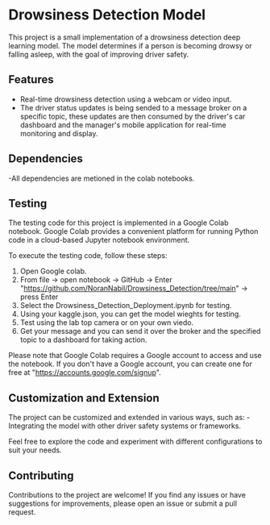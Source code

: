 # Drowsiness Detection Model
This project is a small implementation of a drowsiness detection deep learning model.
The model determines if a person is becoming drowsy or falling asleep, with the goal of improving driver safety.

## Features

- Real-time drowsiness detection using a webcam or video input.
- The driver status updates is being sended to a message broker on a specific topic,
  these updates are then consumed by the driver's car dashboard and the manager's mobile application for real-time monitoring and display.

## Dependencies

-All dependencies are metioned in the colab notebooks.

## Testing

The testing code for this project is implemented in a Google Colab notebook.
Google Colab provides a convenient platform for running Python code in a cloud-based Jupyter notebook environment.

To execute the testing code, follow these steps:

1. Open Google colab.
2. From file -> open notebook -> GitHub -> Enter "https://github.com/NoranNabil/Drowsiness_Detection/tree/main" -> press Enter
3. Select the Drowsiness_Detection_Deployment.ipynb for testing.
4. Using your kaggle.json, you can get the model wieghts for testing.
5. Test using the lab top camera or on your own viedo.
6. Get your message and you can send it over the broker and the specified topic to a dashboard for taking action.

Please note that Google Colab requires a Google account to access and use the notebook. If you don't have a Google account, you can create one for free at "https://accounts.google.com/signup".

## Customization and Extension
The project can be customized and extended in various ways, such as:
-Integrating the model with other driver safety systems or frameworks.

Feel free to explore the code and experiment with different configurations to suit your needs.

## Contributing
Contributions to the project are welcome! If you find any issues or have suggestions for improvements, please open an issue or submit a pull request.
